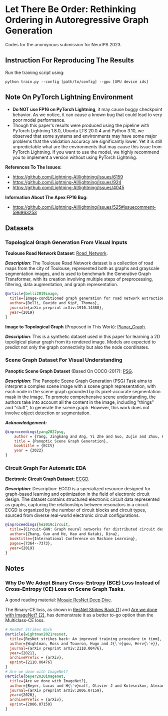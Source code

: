 # Let There Be Order: Rethinking Ordering in Autoregressive Graph Generation
Codes for the anomynous submission for NeurIPS 2023.

## Instruction For Reproducing The Results

Run the training script using:
```
python train.py --config [path/to/config] --gpu [GPU device ids]
```

## Note On PyTorch Lightning Environment
- **Do NOT use FP16 on PyTorch Lightning**, it may cause buggy checkpoint behavior. As we notice, it can cause a known bug that could lead to very poor model performance.
- Though this paper's results were produced using the pipeline with PyTorch Lightning 1.8.0, Ubuntu LTS 20.0.4 and Python 3.10, we observed that some systems and environments may have some major problems that the validation accuracy are significantly lower. Yet it is still unpredictable what are the environments that may cause this issue from PyTorch Lightning. If you want to use the model, we highly recommend you to implement a version without using PyTorch Lightning.

**References To The Issues:** 
- https://github.com/Lightning-AI/lightning/issues/6159
- https://github.com/Lightning-AI/lightning/issues/924
- https://github.com/Lightning-AI/lightning/issues/4045

**Information About The Apex FP16 Bug:**
- https://github.com/Lightning-AI/lightning/issues/525#issuecomment-596963253


## Datasets


### Topological Graph Generation From Visual Inputs


**Toulouse Road Network Dataset**: [Road_Network](https://github.com/davide-belli/generative-graph-transformer).

***Description***: The Toulouse Road Network dataset is a collection of road maps from the city of Toulouse, represented both as graphs and grayscale segmentation images, and is used to benchmark the Generative Graph Transformer, with its creation involving multiple steps of preprocessing, filtering, data augmentation, and graph representation.

```bibtex
@article{belli2019image,
  title={Image-conditioned graph generation for road network extraction},
  author={Belli, Davide and Kipf, Thomas},
  journal={arXiv preprint arXiv:1910.14388},
  year={2019}
}
```

**Image to Topological Graph** (Proposed in This Work): [Planar_Graph](data/planar_graph.py).

***Description***: This is a synthetic dataset used in this paper for learning a 2D topoligical planar graph from its rendered image. Models are expected to predict not only the graph connectivity but also the node coordinates.

### Scene Graph Dataset For Visual Understanding
**Panoptic Scene Graph Dataset** (Based On COCO-2017): [PSG](https://github.com/Jingkang50/OpenPSG).

***Description***: The Panoptic Scene Graph Generation (PSG) Task aims to interpret a complex scene image with a scene graph representation, with each node in the scene graph grounded by its pixel-accurate segmentation mask in the image. To promote comprehensive scene understanding, the authors take into account all the content in the image, including "things" and "stuff", to generate the scene graph. However, this work does not involve object detection or segmentation.

***Acknowledgement:***
```bibtex
@inproceedings{yang2022psg,
    author = {Yang, Jingkang and Ang, Yi Zhe and Guo, Zujin and Zhou, Kaiyang and Zhang, Wayne and Liu, Ziwei},
    title = {Panoptic Scene Graph Generation},
    booktitle = {ECCV}
    year = {2022}
}
```

### Circuit Graph For Automatic EDA


**Electronic Circuit Graph Dataset**: [ECGD](https://github.com/hehaodele/circuit-gnn).

***Description***: Description: ECGD is a specialized resource designed for graph-based learning and optimization in the field of electronic circuit design. The dataset contains structured electronic circuit data represented as graphs, capturing the relationships between resonators in a circuit. ECGD is organized by the number of circuit blocks and circuit types, sourced from diverse real-world electronic circuit configurations.

```bibtex
@inproceedings{he2019circuit,
  title={Circuit-GNN: Graph neural networks for distributed circuit design},
  author={Zhang, Guo and He, Hao and Katabi, Dina},
  booktitle={International Conference on Machine Learning},
  pages={7364--7373},
  year={2019}
}
```
## Notes

### Why Do We Adopt **Binary Cross-Entropy (BCE)** Loss Instead of **Cross-Entropy (CE)** Loss on Scene Graph Tasks.

A good reading material: [Mosaic ResNet Deep Dive](https://www.mosaicml.com/blog/mosaic-resnet-deep-dive).

The Binary-CE loss, as shown in [ResNet Strikes Back [1]](https://arxiv.org/abs/2110.00476) and [Are we done with ImageNet? [2]](https://arxiv.org/abs/2006.07159), has demonstrate it as a better to-go option than the Multiclass-CE loss.

```bibtex
# ResNet Strikes Back
@article{wightman2021resnet,
  title={ResNet strikes back: An improved training procedure in timm},
  author={Wightman, Ross and Touvron, Hugo and J{\'e}gou, Herv{\'e}},
  journal={arXiv preprint arXiv:2110.00476},
  year={2021},
  archivePrefix = {arXiv},
  eprint={2110.00476}
}
# Are we done with ImageNet?
@article{beyer2020imagenet,
  title={Are we done with ImageNet?},
  author={Beyer, Lucas and H{\'e}naff, Olivier J and Kolesnikov, Alexander and Zhai, Xiaohua and van den Oord, Aaron},
  journal={arXiv preprint arXiv:2006.07159},
  year={2020},
  archivePrefix = {arXiv},
  eprint={2006.07159}
}
```
